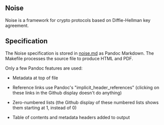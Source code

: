 
Noise
---------
Noise is a framework for crypto protocols based on Diffie-Hellman key agreement.

Specification
---------------

The Noise specification is stored in [noise.md](noise.md) as Pandoc Markdown.  The Makefile
processes the source file to produce HTML and PDF.

Only a few Pandoc features are used:

 - Metadata at top of file

 - Reference links use Pandoc's "implicit_header_references" (clicking on these
   links in the Github display doesn't do anything)

 - Zero-numbered lists (the Github display of these numbered lists
   shows them starting at 1, instead of 0)

 - Table of contents and metadata headers added to output
